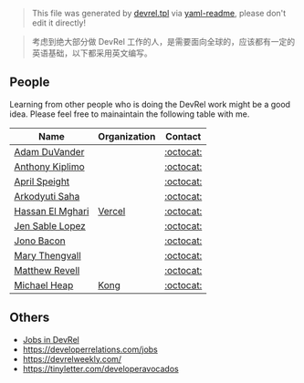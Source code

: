> This file was generated by [devrel.tpl](devrel.tpl) via [yaml-readme](https://github.com/LinuxSuRen/yaml-readme), please don't edit it directly!

> 考虑到绝大部分做 DevRel 工作的人，是需要面向全球的，应该都有一定的英语基础，以下都采用英文编写。

## People
Learning from other people who is doing the DevRel work might be a good idea. 
Please feel free to mainaintain the following table with me.

| Name | Organization | Contact |
|---|---|---|
| [Adam DuVander]() |  | [:octocat:](https://github.com/adamd) |
| [Anthony Kiplimo]() |  | [:octocat:](https://github.com/) |
| [April Speight](https://www.vogueandcode.com/) |  | [:octocat:](https://github.com/aprilspeight) |
| [Arkodyuti Saha]() |  | [:octocat:](https://github.com/arkodyuti) |
| [Hassan El Mghari](https://www.elmghari.com/) | [Vercel](https://github.com/vercel) | [:octocat:](https://github.com/nutlope) |
| [Jen Sable Lopez]() |  | [:octocat:](https://github.com/) |
| [Jono Bacon](https://www.jonobacon.com/) |  | [:octocat:](https://github.com/jonobacon) |
| [Mary Thengvall]() |  | [:octocat:](https://github.com/nutlope) |
| [Matthew Revell](https://www.matthewrevell.com/) |  | [:octocat:](https://github.com/matthewrevell) |
| [Michael Heap](https://michaelheap.com/) | [Kong](https://github.com/Kong) | [:octocat:](https://github.com/mheap) |

## Others
* [Jobs in DevRel](https://jobsindevrel.com/)
* https://developerrelations.com/jobs
* https://devrelweekly.com/
* https://tinyletter.com/developeravocados
